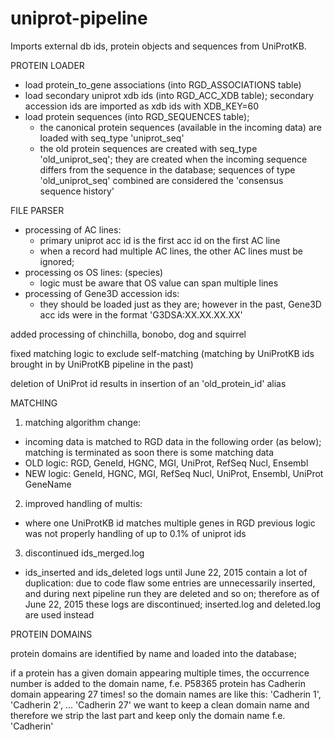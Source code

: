 # uniprot-pipeline
Imports external db ids, protein objects and sequences from UniProtKB.

PROTEIN LOADER

- load protein_to_gene associations (into RGD_ASSOCIATIONS table)
- load secondary uniprot xdb ids (into RGD_ACC_XDB table);
  secondary accession ids are imported as xdb ids with XDB_KEY=60
- load protein sequences (into RGD_SEQUENCES table);
  * the canonical protein sequences (available in the incoming data)
  are loaded with seq_type 'uniprot_seq'
  * the old protein sequences are created with seq_type 'old_uniprot_seq';
  they are created when the incoming sequence differs from the sequence in the database;
  sequences of type 'old_uniprot_seq' combined are considered the 'consensus sequence history'


FILE PARSER

- processing of AC lines:
  * primary uniprot acc id is the first acc id on the first AC line
  * when a record had multiple AC lines, the other AC lines must be ignored;
- processing os OS lines: (species)
  * logic must be aware that OS value can span multiple lines
- processing of Gene3D accession ids:
  * they should be loaded just as they are; however in the past, Gene3D acc ids were in the format 'G3DSA:XX.XX.XX.XX'

added processing of chinchilla, bonobo, dog and squirrel


fixed matching logic to exclude self-matching (matching by UniProtKB ids brought in
  by UniProtKB pipeline in the past)

deletion of UniProt id results in insertion of an 'old_protein_id' alias


MATCHING
1) matching algorithm change:
  - incoming data is matched to RGD data in the following order (as below);
  matching is terminated as soon there is some matching data
  - OLD logic:
    RGD, GeneId, HGNC, MGI, UniProt, RefSeq Nucl, Ensembl
  - NEW logic:
    GeneId, HGNC, MGI, RefSeq Nucl, UniProt, Ensembl, UniProt GeneName
2) improved handling of multis:
 - where one UniProtKB id matches multiple genes in RGD
   previous logic was not properly handling of up to 0.1% of uniprot ids
3) discontinued ids_merged.log
  - ids_inserted and ids_deleted logs until June 22, 2015 contain a lot of duplication:
  due to code flaw some entries are unnecessarily inserted, and during next pipeline run they are deleted and so on;
  therefore as of June 22, 2015 these logs are discontinued;
  inserted.log and deleted.log are used instead


 PROTEIN DOMAINS

 protein domains are identified by name and loaded into the database;

 if a protein has a given domain appearing multiple times, the occurrence number
 is added to the domain name, f.e.
   P58365 protein has Cadherin domain appearing 27 times!
   so the domain names are like this: 'Cadherin 1', 'Cadherin 2', ... 'Cadherin 27'
   we want to keep a clean domain name and therefore we strip the last part
   and keep only the domain name f.e. 'Cadherin'